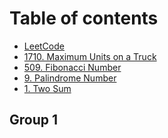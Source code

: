 # Table of contents

* [LeetCode](README.md)
* [1710. Maximum Units on a Truck](<README (1).md>)
* [509. Fibonacci Number](509.-fibonacci-number.md)
* [9. Palindrome Number](9.-palindrome-number.md)
* [1. Two Sum](1.-two-sum.md)

## Group 1
